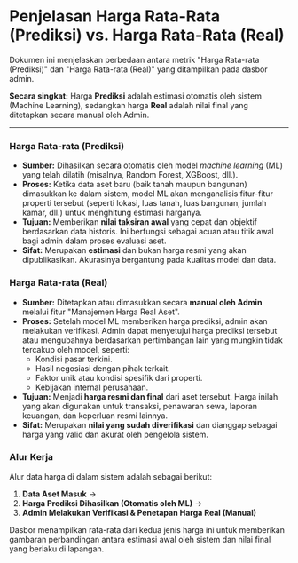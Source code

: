 # Penjelasan Harga Rata-Rata (Prediksi) vs. Harga Rata-Rata (Real)

Dokumen ini menjelaskan perbedaan antara metrik "Harga Rata-rata (Prediksi)" dan "Harga Rata-rata (Real)" yang ditampilkan pada dasbor admin.

**Secara singkat:** Harga **Prediksi** adalah estimasi otomatis oleh sistem (Machine Learning), sedangkan harga **Real** adalah nilai final yang ditetapkan secara manual oleh Admin.

---

### Harga Rata-rata (Prediksi)

-   **Sumber:** Dihasilkan secara otomatis oleh model *machine learning* (ML) yang telah dilatih (misalnya, Random Forest, XGBoost, dll.).
-   **Proses:** Ketika data aset baru (baik tanah maupun bangunan) dimasukkan ke dalam sistem, model ML akan menganalisis fitur-fitur properti tersebut (seperti lokasi, luas tanah, luas bangunan, jumlah kamar, dll.) untuk menghitung estimasi harganya.
-   **Tujuan:** Memberikan **nilai taksiran awal** yang cepat dan objektif berdasarkan data historis. Ini berfungsi sebagai acuan atau titik awal bagi admin dalam proses evaluasi aset.
-   **Sifat:** Merupakan **estimasi** dan bukan harga resmi yang akan dipublikasikan. Akurasinya bergantung pada kualitas model dan data.

### Harga Rata-rata (Real)

-   **Sumber:** Ditetapkan atau dimasukkan secara **manual oleh Admin** melalui fitur "Manajemen Harga Real Aset".
-   **Proses:** Setelah model ML memberikan harga prediksi, admin akan melakukan verifikasi. Admin dapat menyetujui harga prediksi tersebut atau mengubahnya berdasarkan pertimbangan lain yang mungkin tidak tercakup oleh model, seperti:
    -   Kondisi pasar terkini.
    -   Hasil negosiasi dengan pihak terkait.
    -   Faktor unik atau kondisi spesifik dari properti.
    -   Kebijakan internal perusahaan.
-   **Tujuan:** Menjadi **harga resmi dan final** dari aset tersebut. Harga inilah yang akan digunakan untuk transaksi, penawaran sewa, laporan keuangan, dan keperluan resmi lainnya.
-   **Sifat:** Merupakan **nilai yang sudah diverifikasi** dan dianggap sebagai harga yang valid dan akurat oleh pengelola sistem.

### Alur Kerja

Alur data harga di dalam sistem adalah sebagai berikut:

1.  **Data Aset Masuk** ->
2.  **Harga Prediksi Dihasilkan (Otomatis oleh ML)** ->
3.  **Admin Melakukan Verifikasi & Penetapan Harga Real (Manual)**

Dasbor menampilkan rata-rata dari kedua jenis harga ini untuk memberikan gambaran perbandingan antara estimasi awal oleh sistem dan nilai final yang berlaku di lapangan.
